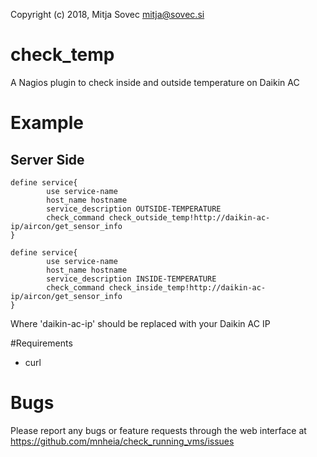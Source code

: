 Copyright (c) 2018, Mitja Sovec <mitja@sovec.si>

# check_temp
A Nagios plugin to check inside and outside temperature on Daikin AC

# Example
## Server Side
```
define service{
        use service-name
        host_name hostname
        service_description OUTSIDE-TEMPERATURE
        check_command check_outside_temp!http://daikin-ac-ip/aircon/get_sensor_info
}

define service{
        use service-name
        host_name hostname
        service_description INSIDE-TEMPERATURE
        check_command check_inside_temp!http://daikin-ac-ip/aircon/get_sensor_info
}
```
Where 'daikin-ac-ip' should be replaced with your Daikin AC IP

#Requirements
- curl

# Bugs
Please report any bugs or feature requests through the web interface at https://github.com/mnheia/check_running_vms/issues
